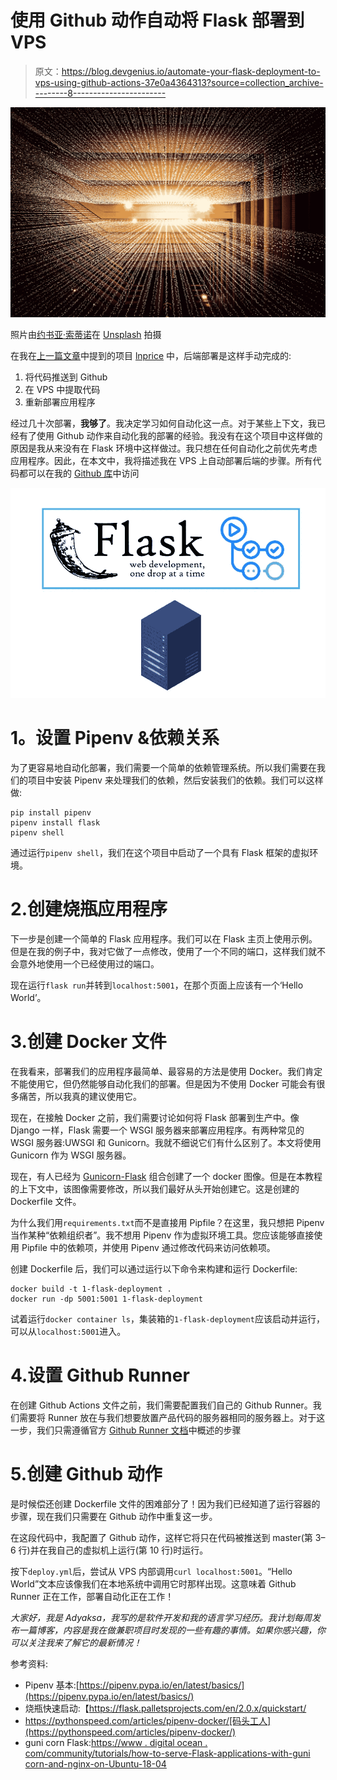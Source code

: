 # 使用 Github 动作自动将 Flask 部署到 VPS

> 原文：<https://blog.devgenius.io/automate-your-flask-deployment-to-vps-using-github-actions-37e0a4364313?source=collection_archive---------8----------------------->

![](img/9fd66b41f4ef2eff9d45b6935cb7160e.png)

照片由[约书亚·索蒂诺](https://unsplash.com/@sortino?utm_source=unsplash&utm_medium=referral&utm_content=creditCopyText)在 [Unsplash](https://unsplash.com/s/photos/automation?utm_source=unsplash&utm_medium=referral&utm_content=creditCopyText) 拍摄

在我在[上一篇文章](https://medium.com/@adyaksa.w/what-i-learn-from-trying-selenium-on-vps-45f1e79f89a2)中提到的项目 [lnprice](https://lnprice.com/) 中，后端部署是这样手动完成的:

1.  将代码推送到 Github
2.  在 VPS 中提取代码
3.  重新部署应用程序

经过几十次部署，**我够了**。我决定学习如何自动化这一点。对于某些上下文，我已经有了使用 Github 动作来自动化我的部署的经验。我没有在这个项目中这样做的原因是我从来没有在 Flask 环境中这样做过。我只想在任何自动化之前优先考虑应用程序。因此，在本文中，我将描述我在 VPS 上自动部署后端的步骤。所有代码都可以在我的 [Github 库](https://github.com/adyaksaw/tutorial/tree/master/1-flask-deployment)中访问

![](img/f89932968f1272eb40b77105f76e2ad3.png)

# **1。设置 Pipenv &依赖关系**

为了更容易地自动化部署，我们需要一个简单的依赖管理系统。所以我们需要在我们的项目中安装 Pipenv 来处理我们的依赖，然后安装我们的依赖。我们可以这样做:

```
pip install pipenv
pipenv install flask
pipenv shell
```

通过运行`pipenv shell`，我们在这个项目中启动了一个具有 Flask 框架的虚拟环境。

# 2.**创建烧瓶应用程序**

下一步是创建一个简单的 Flask 应用程序。我们可以在 Flask 主页上使用示例。但是在我的例子中，我对它做了一点修改，使用了一个不同的端口，这样我们就不会意外地使用一个已经使用过的端口。

现在运行`flask run`并转到`localhost:5001`，在那个页面上应该有一个‘Hello World’。

# 3.创建 Docker 文件

在我看来，部署我们的应用程序最简单、最容易的方法是使用 Docker。我们肯定不能使用它，但仍然能够自动化我们的部署。但是因为不使用 Docker 可能会有很多痛苦，所以我真的建议使用它。

现在，在接触 Docker 之前，我们需要讨论如何将 Flask 部署到生产中。像 Django 一样，Flask 需要一个 WSGI 服务器来部署应用程序。有两种常见的 WSGI 服务器:UWSGI 和 Gunicorn。我就不细说它们有什么区别了。本文将使用 Gunicorn 作为 WSGI 服务器。

现在，有人已经为 [Gunicorn-Flask](https://github.com/tiangolo/meinheld-gunicorn-flask-docker) 组合创建了一个 docker 图像。但是在本教程的上下文中，该图像需要修改，所以我们最好从头开始创建它。这是创建的 Dockerfile 文件。

为什么我们用`requirements.txt`而不是直接用 Pipfile？在这里，我只想把 Pipenv 当作某种“依赖组织者”。我不想用 Pipenv 作为虚拟环境工具。您应该能够直接使用 Pipfile 中的依赖项，并使用 Pipenv 通过修改代码来访问依赖项。

创建 Dockerfile 后，我们可以通过运行以下命令来构建和运行 Dockerfile:

```
docker build -t 1-flask-deployment .
docker run -dp 5001:5001 1-flask-deployment
```

试着运行`docker container ls`，集装箱的`1-flask-deployment`应该启动并运行，可以从`localhost:5001`进入。

# 4.设置 Github Runner

在创建 Github Actions 文件之前，我们需要配置我们自己的 Github Runner。我们需要将 Runner 放在与我们想要放置产品代码的服务器相同的服务器上。对于这一步，我们只需遵循官方 [Github Runner 文档](https://github.com/adyaksaw/tutorial/settings/actions/runners/new?arch=x64&os=linux)中概述的步骤

# 5.创建 Github 动作

是时候偿还创建 Dockerfile 文件的困难部分了！因为我们已经知道了运行容器的步骤，现在我们只需要在 Github 动作中重复这一步。

在这段代码中，我配置了 Github 动作，这样它将只在代码被推送到 master(第 3–6 行)并在我自己的虚拟机上运行(第 10 行)时运行。

按下`deploy.yml`后，尝试从 VPS 内部调用`curl localhost:5001`。“Hello World”文本应该像我们在本地系统中调用它时那样出现。这意味着 Github Runner 正在工作，部署自动化正在工作！

*大家好，我是 Adyaksa，我写的是软件开发和我的语言学习经历。我计划每周发布一篇博客，内容是我在做兼职项目时发现的一些有趣的事情。如果你感兴趣，你可以关注我来了解它的最新情况！*

参考资料:

*   Pipenv 基本:[https://pipenv.pypa.io/en/latest/basics/](https://pipenv.pypa.io/en/latest/basics/)
*   烧瓶快速启动:【https://flask.palletsprojects.com/en/2.0.x/quickstart/ 
*   https://pythonspeed.com/articles/pipenv-docker/[码头工人](https://pythonspeed.com/articles/pipenv-docker/)
*   guni corn Flask:[https://www . digital ocean . com/community/tutorials/how-to-serve-Flask-applications-with-guni corn-and-nginx-on-Ubuntu-18-04](https://www.digitalocean.com/community/tutorials/how-to-serve-flask-applications-with-gunicorn-and-nginx-on-ubuntu-18-04)